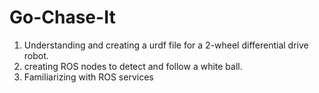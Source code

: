 # Go-Chase-It

1. Understanding and creating a urdf file for a 2-wheel differential drive robot.
2. creating ROS nodes to detect and follow a white ball.
3. Familiarizing with ROS services